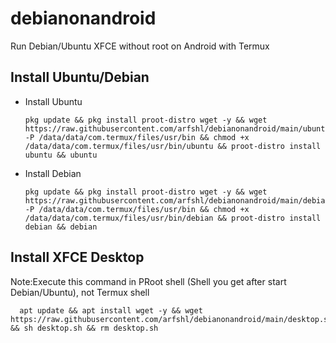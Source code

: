 # debianonandroid
Run Debian/Ubuntu XFCE without root on Android with Termux
## Install Ubuntu/Debian
- Install Ubuntu

      pkg update && pkg install proot-distro wget -y && wget https://raw.githubusercontent.com/arfshl/debianonandroid/main/ubuntu -P /data/data/com.termux/files/usr/bin && chmod +x /data/data/com.termux/files/usr/bin/ubuntu && proot-distro install ubuntu && ubuntu

- Install Debian

      pkg update && pkg install proot-distro wget -y && wget https://raw.githubusercontent.com/arfshl/debianonandroid/main/debian -P /data/data/com.termux/files/usr/bin && chmod +x /data/data/com.termux/files/usr/bin/debian && proot-distro install debian && debian

## Install XFCE Desktop
Note:Execute this command in PRoot shell (Shell you get after start Debian/Ubuntu), not Termux shell

      apt update && apt install wget -y && wget https://raw.githubusercontent.com/arfshl/debianonandroid/main/desktop.sh && sh desktop.sh && rm desktop.sh
